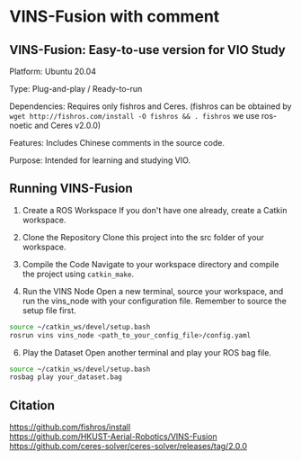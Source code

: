 # VINS-Fusion with comment
## VINS-Fusion: Easy-to-use version for VIO Study

Platform: Ubuntu 20.04

Type: Plug-and-play / Ready-to-run

Dependencies: Requires only fishros and Ceres.
(fishros can be obtained by `wget http://fishros.com/install -O fishros && . fishros`
 we use ros-noetic and Ceres v2.0.0)

Features: Includes Chinese comments in the source code.

Purpose: Intended for learning and studying VIO.

## Running VINS-Fusion

1. Create a ROS Workspace
If you don't have one already, create a Catkin workspace.

3. Clone the Repository
Clone this project into the src folder of your workspace.

4. Compile the Code
Navigate to your workspace directory and compile the project using `catkin_make`.

5. Run the VINS Node
Open a new terminal, source your workspace, and run the vins_node with your configuration file. Remember to source the setup file first.
```bash
source ~/catkin_ws/devel/setup.bash
rosrun vins vins_node <path_to_your_config_file>/config.yaml
```

6. Play the Dataset
Open another terminal and play your ROS bag file.
```bash
source ~/catkin_ws/devel/setup.bash
rosbag play your_dataset.bag
```
## Citation
https://github.com/fishros/install  
https://github.com/HKUST-Aerial-Robotics/VINS-Fusion  
https://github.com/ceres-solver/ceres-solver/releases/tag/2.0.0  

